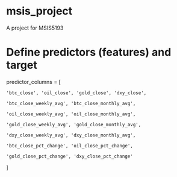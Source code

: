# msis_project

A project for MSIS5193



# Define predictors (features) and target

predictor_columns = [

    'btc_close', 'oil_close', 'gold_close', 'dxy_close',

    'btc_close_weekly_avg', 'btc_close_monthly_avg',

    'oil_close_weekly_avg', 'oil_close_monthly_avg',

    'gold_close_weekly_avg', 'gold_close_monthly_avg',

    'dxy_close_weekly_avg', 'dxy_close_monthly_avg',

    'btc_close_pct_change', 'oil_close_pct_change',

    'gold_close_pct_change', 'dxy_close_pct_change'

]

